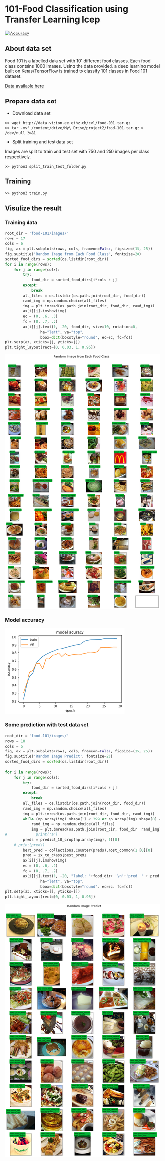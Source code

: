 # 101-Food Classification using Transfer Learning Icep
[![Accuracy](https://img.shields.io/badge/accuracy-87%2E31%25-green.svg)](https://github.com/DucLeTrong/food101-classification)

## About data set

Food 101 is a labelled data set with 101 different food classes. Each food class contains 1000 images. Using the data provided,  a deep learning model built on Keras/TensorFlow is trained to classify 101 classes in Food 101 dataset.


[Data available here](https://drive.google.com/drive/folders/1THy6bN6pwHEmRvLxfiGcW8dez5VwxzvG?usp=sharing)

## Prepare data set
- Download data set
```
>> wget http://data.vision.ee.ethz.ch/cvl/food-101.tar.gz
>> tar -xvf /content/drive/My\ Drive/project2/food-101.tar.gz > /dev/null 2>&1
```
- Split training and test data set

Images are split to train and test set with 750 and 250 images per class respectively. 
```
>> python3 split_train_test_folder.py 
```
## Training 
```
>> python3 train.py
```
## Visulize the result

### Training data
```python
root_dir = 'food-101/images/'
rows = 17
cols = 6
fig, ax = plt.subplots(rows, cols, frameon=False, figsize=(15, 25))
fig.suptitle('Random Image from Each Food Class', fontsize=20)
sorted_food_dirs = sorted(os.listdir(root_dir))
for i in range(rows):
    for j in range(cols):
        try:
            food_dir = sorted_food_dirs[i*cols + j]
        except:
            break
        all_files = os.listdir(os.path.join(root_dir, food_dir))
        rand_img = np.random.choice(all_files)
        img = plt.imread(os.path.join(root_dir, food_dir, rand_img))
        ax[i][j].imshow(img)
        ec = (0, .6, .1)
        fc = (0, .7, .2)
        ax[i][j].text(0, -20, food_dir, size=10, rotation=0,
                ha="left", va="top", 
                bbox=dict(boxstyle="round", ec=ec, fc=fc))
plt.setp(ax, xticks=[], yticks=[])
plt.tight_layout(rect=[0, 0.03, 1, 0.95])
```


![png](images/visulize_result_4_0.png)

### Model accuracy 

![png](images/visulize_result_22_0.png)


### Some prediction with test data set
```python
root_dir = 'food-101/images/'
rows = 10
cols = 5
fig, ax = plt.subplots(rows, cols, frameon=False, figsize=(15, 25))
fig.suptitle('Random Image Predict', fontsize=20)
sorted_food_dirs = sorted(os.listdir(root_dir))

for i in range(rows):
    for j in range(cols):
        try:
            food_dir = sorted_food_dirs[i*cols + j]
        except:
            break
        all_files = os.listdir(os.path.join(root_dir, food_dir))
        rand_img = np.random.choice(all_files)
        img = plt.imread(os.path.join(root_dir, food_dir, rand_img))
        while (np.array(img).shape[1] < 299 or np.array(img).shape[0] < 299):
            rand_img = np.random.choice(all_files)
            img = plt.imread(os.path.join(root_dir, food_dir, rand_img))
#             print('a')
        preds = predict_10_crop(np.array(img), 0)[0]
    # print(preds)
        best_pred = collections.Counter(preds).most_common(1)[0][0]
        pred = ix_to_class[best_pred]
        ax[i][j].imshow(img)
        ec = (0, .6, .1)
        fc = (0, .7, .2)
        ax[i][j].text(0, -20, "label: "+food_dir+ '\n'+'pred: ' + pred , size=10, rotation=0,
                ha="left", va="top", 
                bbox=dict(boxstyle="round", ec=ec, fc=fc))
plt.setp(ax, xticks=[], yticks=[])
plt.tight_layout(rect=[0, 0.03, 1, 0.95])
```


![png](images/visulize_result_35_0.png)

